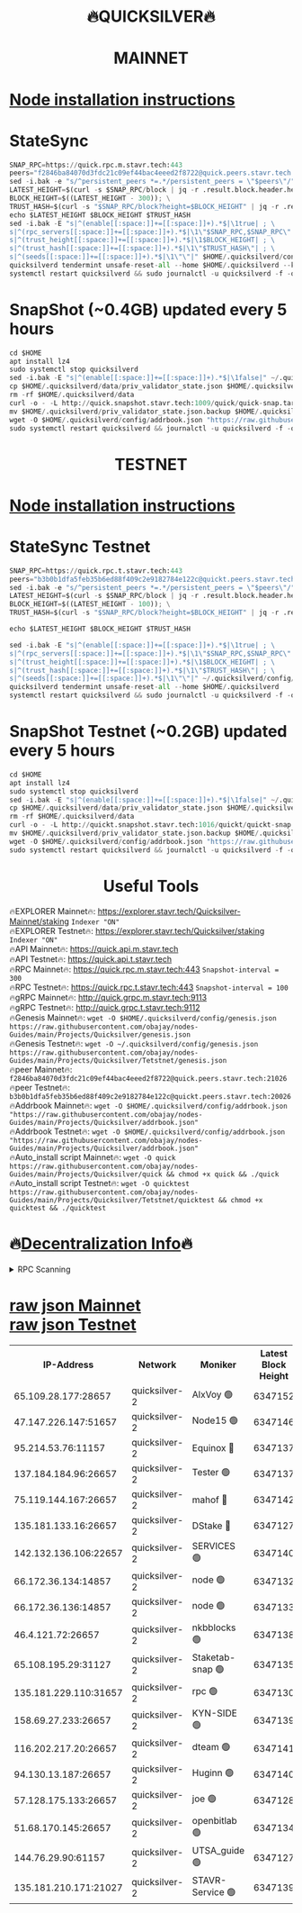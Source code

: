<h1 align="center"> 🔥QUICKSILVER🔥</h1>

<h1 align="center"> MAINNET</h1>

[Node installation instructions](https://github.com/obajay/nodes-Guides/tree/main/Projects/Quicksilver)
=

# StateSync
```python
SNAP_RPC=https://quick.rpc.m.stavr.tech:443
peers="f2846ba84070d3fdc21c09ef44bac4eeed2f8722@quick.peers.stavr.tech:21026"
sed -i.bak -e "s/^persistent_peers *=.*/persistent_peers = \"$peers\"/" $HOME/.quicksilverd/config/config.toml
LATEST_HEIGHT=$(curl -s $SNAP_RPC/block | jq -r .result.block.header.height); \
BLOCK_HEIGHT=$((LATEST_HEIGHT - 300)); \
TRUST_HASH=$(curl -s "$SNAP_RPC/block?height=$BLOCK_HEIGHT" | jq -r .result.block_id.hash)
echo $LATEST_HEIGHT $BLOCK_HEIGHT $TRUST_HASH
sed -i.bak -E "s|^(enable[[:space:]]+=[[:space:]]+).*$|\1true| ; \
s|^(rpc_servers[[:space:]]+=[[:space:]]+).*$|\1\"$SNAP_RPC,$SNAP_RPC\"| ; \
s|^(trust_height[[:space:]]+=[[:space:]]+).*$|\1$BLOCK_HEIGHT| ; \
s|^(trust_hash[[:space:]]+=[[:space:]]+).*$|\1\"$TRUST_HASH\"| ; \
s|^(seeds[[:space:]]+=[[:space:]]+).*$|\1\"\"|" $HOME/.quicksilverd/config/config.toml
quicksilverd tendermint unsafe-reset-all --home $HOME/.quicksilverd --keep-addr-book
systemctl restart quicksilverd && sudo journalctl -u quicksilverd -f -o cat
```

# SnapShot (~0.4GB) updated every 5 hours
```python
cd $HOME
apt install lz4
sudo systemctl stop quicksilverd
sed -i.bak -E "s|^(enable[[:space:]]+=[[:space:]]+).*$|\1false|" ~/.quicksilverd/config/config.toml
cp $HOME/.quicksilverd/data/priv_validator_state.json $HOME/.quicksilverd/priv_validator_state.json.backup
rm -rf $HOME/.quicksilverd/data
curl -o - -L http://quick.snapshot.stavr.tech:1009/quick/quick-snap.tar.lz4 | lz4 -c -d - | tar -x -C $HOME/.quicksilverd --strip-components 2
mv $HOME/.quicksilverd/priv_validator_state.json.backup $HOME/.quicksilverd/data/priv_validator_state.json
wget -O $HOME/.quicksilverd/config/addrbook.json "https://raw.githubusercontent.com/obajay/nodes-Guides/main/Projects/Quicksilver/addrbook.json"
sudo systemctl restart quicksilverd && journalctl -u quicksilverd -f -o cat
```

<h1 align="center"> TESTNET</h1>

[Node installation instructions](https://github.com/obajay/nodes-Guides/tree/main/Projects/Quicksilver/Tetstnet)
=

# StateSync Testnet
```python
SNAP_RPC=https://quick.rpc.t.stavr.tech:443
peers="b3b0b1dfa5feb35b6ed88f409c2e9182784e122c@quickt.peers.stavr.tech:20026"
sed -i.bak -e "s/^persistent_peers *=.*/persistent_peers = \"$peers\"/" $HOME/.quicksilverd/config/config.toml
LATEST_HEIGHT=$(curl -s $SNAP_RPC/block | jq -r .result.block.header.height); \
BLOCK_HEIGHT=$((LATEST_HEIGHT - 100)); \
TRUST_HASH=$(curl -s "$SNAP_RPC/block?height=$BLOCK_HEIGHT" | jq -r .result.block_id.hash)

echo $LATEST_HEIGHT $BLOCK_HEIGHT $TRUST_HASH

sed -i.bak -E "s|^(enable[[:space:]]+=[[:space:]]+).*$|\1true| ; \
s|^(rpc_servers[[:space:]]+=[[:space:]]+).*$|\1\"$SNAP_RPC,$SNAP_RPC\"| ; \
s|^(trust_height[[:space:]]+=[[:space:]]+).*$|\1$BLOCK_HEIGHT| ; \
s|^(trust_hash[[:space:]]+=[[:space:]]+).*$|\1\"$TRUST_HASH\"| ; \
s|^(seeds[[:space:]]+=[[:space:]]+).*$|\1\"\"|" ~/.quicksilverd/config/config.toml
quicksilverd tendermint unsafe-reset-all --home $HOME/.quicksilverd
systemctl restart quicksilverd && sudo journalctl -u quicksilverd -f -o cat

```

# SnapShot Testnet (~0.2GB) updated every 5 hours
```python
cd $HOME
apt install lz4
sudo systemctl stop quicksilverd
sed -i.bak -E "s|^(enable[[:space:]]+=[[:space:]]+).*$|\1false|" ~/.quicksilverd/config/config.toml
cp $HOME/.quicksilverd/data/priv_validator_state.json $HOME/.quicksilverd/priv_validator_state.json.backup
rm -rf $HOME/.quicksilverd/data
curl -o - -L http://quickt.snapshot.stavr.tech:1016/quickt/quickt-snap.tar.lz4 | lz4 -c -d - | tar -x -C $HOME/.quicksilverd --strip-components 2
mv $HOME/.quicksilverd/priv_validator_state.json.backup $HOME/.quicksilverd/data/priv_validator_state.json
wget -O $HOME/.quicksilverd/config/addrbook.json "https://raw.githubusercontent.com/obajay/nodes-Guides/main/Projects/Quicksilver/Tetstnet/addrbook.json"
sudo systemctl restart quicksilverd && journalctl -u quicksilverd -f -o cat
```
 <h1 align="center"> Useful Tools</h1>

🔥EXPLORER Mainnet🔥:        https://explorer.stavr.tech/Quicksilver-Mainnet/staking    `Indexer "ON"` \
🔥EXPLORER Testnet🔥:        https://explorer.stavr.tech/Quicksilver/staking	        `Indexer "ON"` \
🔥API Mainnet🔥: 			 https://quick.api.m.stavr.tech \
🔥API Testnet🔥: 			 https://quick.api.t.stavr.tech \
🔥RPC Mainnet🔥:             https://quick.rpc.m.stavr.tech:443              `Snapshot-interval = 300` \
🔥RPC Testnet🔥:             https://quick.rpc.t.stavr.tech:443              `Snapshot-interval = 100` \
🔥gRPC Mainnet🔥:                    http://quick.grpc.m.stavr.tech:9113 \
🔥gRPC Testnet🔥:                    http://quick.grpc.t.stavr.tech:9112 \
🔥Genesis Mainnet🔥: `wget -O $HOME/.quicksilverd/config/genesis.json https://raw.githubusercontent.com/obajay/nodes-Guides/main/Projects/Quicksilver/genesis.json` \
🔥Genesis Testnet🔥: `wget -O ~/.quicksilverd/config/genesis.json https://raw.githubusercontent.com/obajay/nodes-Guides/main/Projects/Quicksilver/Tetstnet/genesis.json` \
🔥peer Mainnet🔥:					 `f2846ba84070d3fdc21c09ef44bac4eeed2f8722@quick.peers.stavr.tech:21026` \
🔥peer Testnet🔥:					 `b3b0b1dfa5feb35b6ed88f409c2e9182784e122c@quickt.peers.stavr.tech:20026` \
🔥Addrbook Mainnet🔥:    ```wget -O $HOME/.quicksilverd/config/addrbook.json "https://raw.githubusercontent.com/obajay/nodes-Guides/main/Projects/Quicksilver/addrbook.json"``` \
🔥Addrbook Testnet🔥:    ```wget -O $HOME/.quicksilverd/config/addrbook.json "https://raw.githubusercontent.com/obajay/nodes-Guides/main/Projects/Quicksilver/addrbook.json"``` \
🔥Auto_install script Mainnet🔥: ```wget -O quick https://raw.githubusercontent.com/obajay/nodes-Guides/main/Projects/Quicksilver/quick && chmod +x quick && ./quick``` \
🔥Auto_install script Testnet🔥: ```wget -O quicktest https://raw.githubusercontent.com/obajay/nodes-Guides/main/Projects/Quicksilver/Tetstnet/quicktest && chmod +x quicktest && ./quicktest```

🔥[Decentralization Info](https://github.com/obajay/StateSync-snapshots/tree/main/Projects/Quicksilver/Decentralization)🔥
=

<details>
<summary>RPC Scanning</summary>

<h2 align="center"> We scan nodes in real time every 4 hours. And we provide the final result of RPC endpoints.
We cannot influence the operation of these nodes in any way. </h2>


```python
If Voting Power is higher than 0 --> then the Node is a validator of the network and may be subject to attack and be a potential threat to the chain.
```
```python
We marked such validators with a red symbol
```

</details>

[raw json Mainnet](https://rpc-check.quickm.stavr.tech/quickm/rpc-quickm-result.json) \
[raw json Testnet](https://github.com/obajay/StateSync-snapshots/tree/main/Projects/Quicksilver/Rpc-Check-Testnet)
=


<table><tr><th>IP-Address</th><th>Network</th><th>Moniker</th><th>Latest Block Height</th><th>Earliest Block Height</th><th>Catching Up</th><th>Tx Index</th><th>Voting Power</th><th>Scan Time</th></tr><tr><td>65.109.28.177:28657</td><td>quicksilver-2</td><td>AlxVoy 🟢</td><td>6347152</td><td>3562001</td><td>False</td><td>off</td><td>0</td><td>2024-03-11T10:13:04.553213909UTC</td></tr><tr><td>47.147.226.147:51657</td><td>quicksilver-2</td><td>Node15 🟢</td><td>6347146</td><td>5151648</td><td>False</td><td>off</td><td>0</td><td>2024-03-11T10:12:27.385816838UTC</td></tr><tr><td>95.214.53.76:11157</td><td>quicksilver-2</td><td>Equinox 🔴</td><td>6347137</td><td>5322496</td><td>False</td><td>on</td><td>215771</td><td>2024-03-11T10:11:31.484518682UTC</td></tr><tr><td>137.184.184.96:26657</td><td>quicksilver-2</td><td>Tester 🟢</td><td>6347137</td><td>5550692</td><td>False</td><td>off</td><td>0</td><td>2024-03-11T10:11:32.348113178UTC</td></tr><tr><td>75.119.144.167:26657</td><td>quicksilver-2</td><td>mahof 🔴</td><td>6347142</td><td>5654794</td><td>False</td><td>on</td><td>287749</td><td>2024-03-11T10:12:09.780827872UTC</td></tr><tr><td>135.181.133.16:26657</td><td>quicksilver-2</td><td>DStake 🔴</td><td>6347127</td><td>5807001</td><td>False</td><td>on</td><td>79670</td><td>2024-03-11T10:10:37.804718578UTC</td></tr><tr><td>142.132.136.106:22657</td><td>quicksilver-2</td><td>SERVICES 🟢</td><td>6347140</td><td>5920001</td><td>False</td><td>on</td><td>0</td><td>2024-03-11T10:11:50.610656270UTC</td></tr><tr><td>66.172.36.134:14857</td><td>quicksilver-2</td><td>node 🟢</td><td>6347132</td><td>5950756</td><td>False</td><td>on</td><td>0</td><td>2024-03-11T10:11:07.082752294UTC</td></tr><tr><td>66.172.36.136:14857</td><td>quicksilver-2</td><td>node 🟢</td><td>6347133</td><td>5950756</td><td>False</td><td>on</td><td>0</td><td>2024-03-11T10:11:09.919137020UTC</td></tr><tr><td>46.4.121.72:26657</td><td>quicksilver-2</td><td>nkbblocks 🟢</td><td>6347138</td><td>6056301</td><td>False</td><td>on</td><td>0</td><td>2024-03-11T10:11:38.831028765UTC</td></tr><tr><td>65.108.195.29:31127</td><td>quicksilver-2</td><td>Staketab-snap 🟢</td><td>6347135</td><td>6075001</td><td>False</td><td>off</td><td>0</td><td>2024-03-11T10:11:24.973561913UTC</td></tr><tr><td>135.181.229.110:31657</td><td>quicksilver-2</td><td>rpc 🟢</td><td>6347130</td><td>6133480</td><td>False</td><td>on</td><td>0</td><td>2024-03-11T10:10:53.711512013UTC</td></tr><tr><td>158.69.27.233:26657</td><td>quicksilver-2</td><td>KYN-SIDE 🟢</td><td>6347139</td><td>6159001</td><td>False</td><td>on</td><td>0</td><td>2024-03-11T10:11:43.849868895UTC</td></tr><tr><td>116.202.217.20:26657</td><td>quicksilver-2</td><td>dteam 🟢</td><td>6347141</td><td>6169501</td><td>False</td><td>on</td><td>0</td><td>2024-03-11T10:12:01.317785670UTC</td></tr><tr><td>94.130.13.187:26657</td><td>quicksilver-2</td><td>Huginn 🟢</td><td>6347140</td><td>6231630</td><td>False</td><td>on</td><td>0</td><td>2024-03-11T10:11:50.823546411UTC</td></tr><tr><td>57.128.175.133:26657</td><td>quicksilver-2</td><td>joe 🟢</td><td>6347128</td><td>6246344</td><td>False</td><td>on</td><td>0</td><td>2024-03-11T10:10:40.678359769UTC</td></tr><tr><td>51.68.170.145:26657</td><td>quicksilver-2</td><td>openbitlab 🟢</td><td>6347134</td><td>6309483</td><td>False</td><td>on</td><td>0</td><td>2024-03-11T10:11:14.411629790UTC</td></tr><tr><td>144.76.29.90:61157</td><td>quicksilver-2</td><td>UTSA_guide 🟢</td><td>6347127</td><td>6316825</td><td>False</td><td>on</td><td>0</td><td>2024-03-11T10:10:38.344111921UTC</td></tr><tr><td>135.181.210.171:21027</td><td>quicksilver-2</td><td>STAVR-Service 🟢</td><td>6347139</td><td>6344001</td><td>False</td><td>on</td><td>0</td><td>2024-03-11T10:11:46.209516828UTC</td></tr></table>
